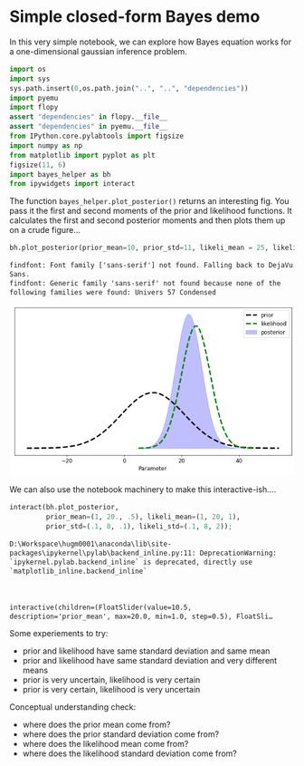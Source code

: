 # Simple closed-form Bayes demo

In this very simple notebook, we can explore how Bayes equation works for a one-dimensional gaussian inference problem.


```python
import os
import sys
sys.path.insert(0,os.path.join("..", "..", "dependencies"))
import pyemu
import flopy
assert "dependencies" in flopy.__file__
assert "dependencies" in pyemu.__file__
from IPython.core.pylabtools import figsize
import numpy as np
from matplotlib import pyplot as plt
figsize(11, 6)
import bayes_helper as bh
from ipywidgets import interact
```

The function `bayes_helper.plot_posterior()` returns an interesting fig.  You pass it the first and second moments of the prior and likelihood functions.  It calculates the first and second posterior moments and then plots them up on a crude figure...


```python
bh.plot_posterior(prior_mean=10, prior_std=11, likeli_mean = 25, likeli_std=5)
```

    findfont: Font family ['sans-serif'] not found. Falling back to DejaVu Sans.
    findfont: Generic family 'sans-serif' not found because none of the following families were found: Univers 57 Condensed
    


    
![png](simple_bayes_demo_files/simple_bayes_demo_3_1.png)
    


We can also use the notebook machinery to make this interactive-ish....


```python
interact(bh.plot_posterior,
         prior_mean=(1, 20., .5), likeli_mean=(1, 20, 1), 
         prior_std=(.1, 8, .1), likeli_std=(.1, 8, 2));
```

    D:\Workspace\hugm0001\anaconda\lib\site-packages\ipykernel\pylab\backend_inline.py:11: DeprecationWarning: `ipykernel.pylab.backend_inline` is deprecated, directly use `matplotlib_inline.backend_inline`
    


    interactive(children=(FloatSlider(value=10.5, description='prior_mean', max=20.0, min=1.0, step=0.5), FloatSli…


Some experiements to try:
 - prior and likelihood have same standard deviation and same mean
 - prior and likelihood have same standard deviation and very different means
 - prior is very uncertain, likelihood is very certain
 - prior is very certain, likelihood is very uncertain


Conceptual understanding check:
 - where does the prior mean come from?
 - where does the prior standard deviation come from?
 - where does the likelihood mean come from?
 - where does the likelihood standard deviation come from?


```python

```
